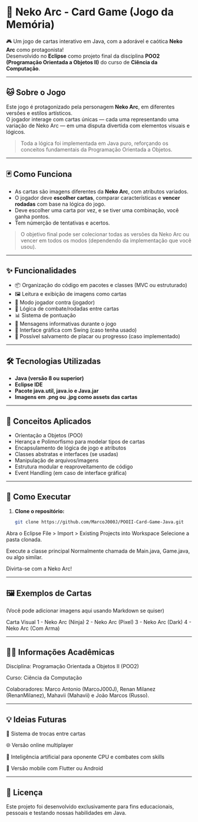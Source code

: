 # 🐾 Neko Arc - Card Game (Jogo da Memória)

🎮 Um jogo de cartas interativo em Java, com a adorável e caótica **Neko Arc** como protagonista!  
Desenvolvido no **Eclipse** como projeto final da disciplina **POO2 (Programação Orientada a Objetos II)** do curso de **Ciência da Computação**.

---

## 🐱 Sobre o Jogo

Este jogo é protagonizado pela personagem **Neko Arc**, em diferentes versões e estilos artísticos.  
O jogador interage com cartas únicas — cada uma representando uma variação de Neko Arc — em uma disputa divertida com elementos visuais e lógicos.

> Toda a lógica foi implementada em Java puro, reforçando os conceitos fundamentais da Programação Orientada a Objetos.

---

## 🃏 Como Funciona

- As cartas são imagens diferentes da **Neko Arc**, com atributos variados.
- O jogador deve **escolher cartas**, comparar características e **vencer rodadas** com base na lógica do jogo.
- Deve escolher uma carta por vez, e se tiver uma combinação, você ganha pontos.
- Tem númerção de tentativas e acertos.

> O objetivo final pode ser colecionar todas as versões da Neko Arc ou vencer em todos os modos (dependendo da implementação que você usou).

---

## ✨ Funcionalidades

- 📦 Organização do código em pacotes e classes (MVC ou estruturado)
- 🖼️ Leitura e exibição de imagens como cartas
- 👤 Modo jogador contra (jogador)
- 🧠 Lógica de combate/rodadas entre cartas
- 📊 Sistema de pontuação
- 💬 Mensagens informativas durante o jogo
- 🎨 Interface gráfica com Swing (caso tenha usado)
- 💾 Possível salvamento de placar ou progresso (caso implementado)

---

## 🛠️ Tecnologias Utilizadas

- **Java (versão 8 ou superior)**
- **Eclipse IDE**
- **Pacote java.util, java.io e Java.jar**
- **Imagens em .png ou .jpg como assets das cartas**

---

## 🧠 Conceitos Aplicados

- Orientação a Objetos (POO)
- Herança e Polimorfismo para modelar tipos de cartas
- Encapsulamento de lógica de jogo e atributos
- Classes abstratas e interfaces (se usadas)
- Manipulação de arquivos/imagens
- Estrutura modular e reaproveitamento de código
- Event Handling (em caso de interface gráfica)

---

## 📂 Como Executar

1. **Clone o repositório:**
   ```bash
   git clone https://github.com/MarcoJ000J/POOII-Card-Game-Java.git
Abra o Eclipse
File > Import > Existing Projects into Workspace
Selecione a pasta clonada.

Execute a classe principal
Normalmente chamada de Main.java, Game.java, ou algo similar.

Divirta-se com a Neko Arc!

---

## 🖼️ Exemplos de Cartas

(Você pode adicionar imagens aqui usando Markdown se quiser)

Carta	Visual
1 - Neko Arc (Ninja)
2 - Neko Arc (Pixel)
3 - Neko Arc (Dark)
4 - Neko Arc (Com Arma)

---

## 👨‍🎓 Informações Acadêmicas

Disciplina: Programação Orientada a Objetos II (POO2)

Curso: Ciência da Computação

Colaboradores: Marco Antonio (MarcoJ000J), Renan Milanez (RenanMilanez), Mahavii (Mahavii) e João Marcos (Russo).

---

## 💡 Ideias Futuras

🔄 Sistema de trocas entre cartas

🌐 Versão online multiplayer

🧠 Inteligência artificial para oponente CPU e combates com skills

📱 Versão mobile com Flutter ou Android

---

## 📜 Licença
Este projeto foi desenvolvido exclusivamente para fins educacionais, pessoais e testando nossas habilidades em Java.
